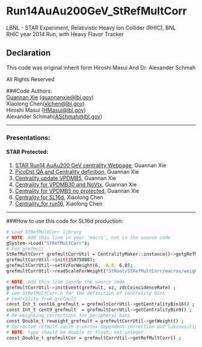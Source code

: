 # Run14AuAu200GeV_StRefMultCorr
LBNL - STAR Experiment, Relativistic Heavy Ion Collider (RHIC), BNL  
RHIC year 2014 Run, with Heavy Flavor Tracker

## Declaration
This code was original inherit form Hiroshi Masui And Dr. Alexander Schmah

All Rights Reserved

###Code Authors:  
[Guannan Xie](https://github.com/GuannanXie) (guannanxie@lbl.gov)  
Xiaolong Chen(xlchen@lbl.gov)   
Hiroshi Masui (HMasui@lbl.gov)   
Alexander Schmah(ASchmah@lbl.gov)   
- - -
### Presentations:  
#### STAR Protected:  
1. [STAR Run14 AuAu200 GeV centrality Webpage](http://www.star.bnl.gov/protected/heavy/xgn1992/Centrality/Run2014/), Guannan Xie 
2. [PicoDst QA and Centrality definition](https://drupal.star.bnl.gov/STAR/system/files/2015April22_Run14_200GeV_QA_and_Centrality.pdf), Guannan Xie
3. [Centrality update VPDMB5](https://drupal.star.bnl.gov/STAR/system/files/2015May7_Run14_200GeV_Centrality_Update_HF.pdf), Guannan Xie
4. [Centrality for VPDMB30 and NoVtx](https://drupal.star.bnl.gov/STAR/system/files/2015May18_Run14_200GeV_Centrality_MTD.pdf), Guannan Xie
5. [Centrality for VPDMB5 no protected](https://drupal.star.bnl.gov/STAR/system/files/2015Jan2_Run14_200GeV_VPDMB5_np_Centrality.pdf), Guannan Xie
6. [Centrality for SL16d](https://drupal.star.bnl.gov/STAR/system/files/cent_VPDMB30_and_noVtx_0.pdf), Xiaolong Chen
7. [Centrality_for run16](https://drupal.star.bnl.gov/STAR/system/files/Run16_centralityDef.pdf), Xiaolong Chen
- - -

###How to use this code for SL16d production:  
```bash
# Load StRefMultCorr library
# NOTE: Add this line in your 'macro', not in the source code
gSystem->Load("StRefMultCorr");
# For grefmult
StRefMultCorr* grefmultCorrUtil = CentralityMaker::instance()->getgRefMultCorr_P16id() ;
grefmultCorrUtil->init(15075008);
grefmultCorrUtil->setVzForWeight(6, -6.0, 6.0);
grefmultCorrUtil->readScaleForWeight("StRoot/StRefMultCorr/macros/weight_grefmult_vpd30_vpd5_Run14_P16id.txt");

# NOTE: Add this line inside the source code
grefmultCorrUtil->initEvent(grefmult, vz, zdcCoincidenceRate) ;
# see StRefMultCorr.h for the definition of centrality bins
# Centrality from grefmult
const Int_t cent16_grefmult = grefmultCorrUtil->getCentralityBin16() ;
const Int_t cent9_grefmult  = grefmultCorrUtil->getCentralityBin9() ;
# Re-weighting corrections for peripheral bins
const Double_t reweight_grefmult = grefmultCorrUtil->getWeight() ;
# Corrected refmult (with z-vertex dependent correction and luminositiy correction)
# NOTE: type should be double or float, not integer
const Double_t grefmultCor = grefmultCorrUtil->getRefMultCorr() ;
```
